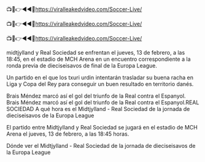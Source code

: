 📺📱👉◄◄🔴https://viralleakedvideo.com/Soccer-Live/

📺📱👉◄◄🔴https://viralleakedvideo.com/Soccer-Live/

📺📱👉◄◄🔴https://viralleakedvideo.com/Soccer-Live/


midtjylland y Real Sociedad se enfrentan el jueves, 13 de febrero, a las 18:45, en el estadio de MCH Arena en un encuentro correspondiente a la ronda previa de dieciseisavos de final de la Europa League. 

Un partido en el que los txuri urdin intentarán trasladar su buena racha en Liga y Copa del Rey para conseguir un buen resultado en territorio danés.

Brais Méndez marcó así el gol del triunfo de la Real contra el Espanyol.
Brais Méndez marcó así el gol del triunfo de la Real contra el Espanyol.REAL SOCIEDAD
A qué hora es el Midtjylland - Real Sociedad de la jornada de dieciseisavos de la Europa League

El partido entre Midtjylland y Real Sociedad se jugará en el estadio de MCH Arena el jueves, 13 de febrero, a las 18:45 horas. 

Dónde ver el Midtjylland - Real Sociedad de la jornada de dieciseisavos de la Europa League
